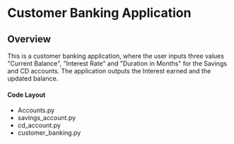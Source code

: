 # Customer Banking Application

## Overview
This is a customer banking application, where the user inputs three values "Current Balance", "Interest Rate" and "Duration in Months" for the Savings and CD accounts. The application outputs the Interest earned and the updated balance.

#### Code Layout
- Accounts.py
- savings_account.py
- cd_account.py
- customer_banking.py

